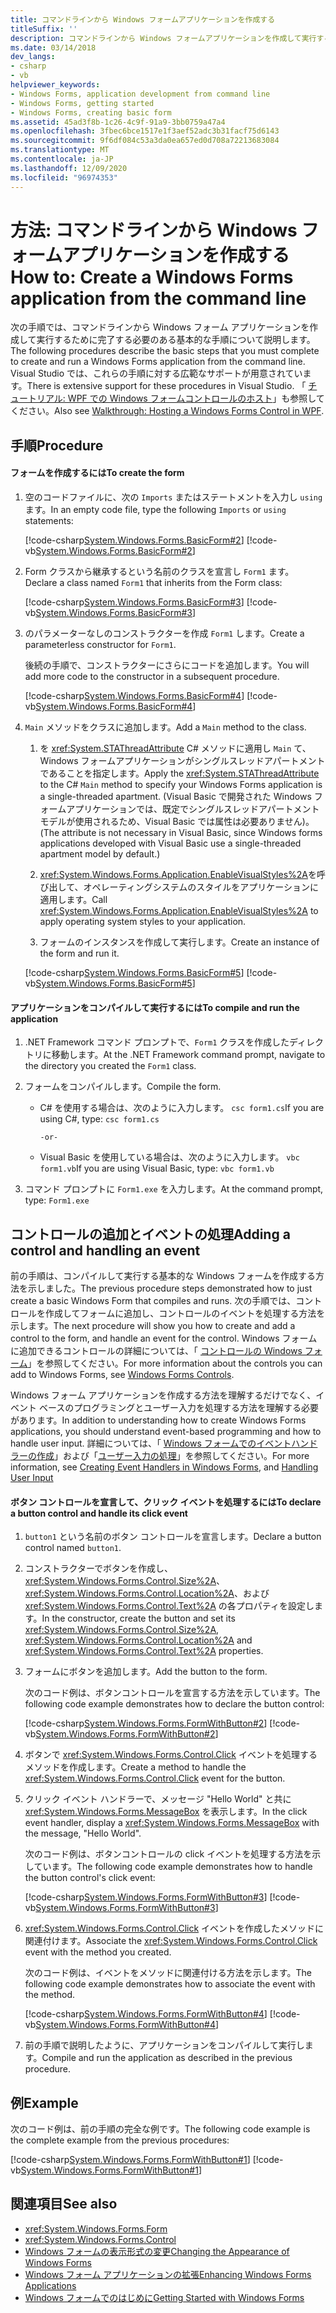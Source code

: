 ```yaml
---
title: コマンドラインから Windows フォームアプリケーションを作成する
titleSuffix: ''
description: コマンドラインから Windows フォームアプリケーションを作成して実行するための基本的な手順を実行する方法について説明します。
ms.date: 03/14/2018
dev_langs:
- csharp
- vb
helpviewer_keywords:
- Windows Forms, application development from command line
- Windows Forms, getting started
- Windows Forms, creating basic form
ms.assetid: 45ad3f8b-1c26-4c9f-91a9-3bb0759a47a4
ms.openlocfilehash: 3fbec6bce1517e1f3aef52adc3b31facf75d6143
ms.sourcegitcommit: 9f6df084c53a3da0ea657ed0d708a72213683084
ms.translationtype: MT
ms.contentlocale: ja-JP
ms.lasthandoff: 12/09/2020
ms.locfileid: "96974353"
---
```

# <a name="how-to-create-a-windows-forms-application-from-the-command-line"></a><span data-ttu-id="eb89b-103">方法: コマンドラインから Windows フォームアプリケーションを作成する</span><span class="sxs-lookup"><span data-stu-id="eb89b-103">How to: Create a Windows Forms application from the command line</span></span>

<span data-ttu-id="eb89b-104">次の手順では、コマンドラインから Windows フォーム アプリケーションを作成して実行するために完了する必要のある基本的な手順について説明します。</span><span class="sxs-lookup"><span data-stu-id="eb89b-104">The following procedures describe the basic steps that you must complete to create and run a Windows Forms application from the command line.</span></span> <span data-ttu-id="eb89b-105">Visual Studio では、これらの手順に対する広範なサポートが用意されています。</span><span class="sxs-lookup"><span data-stu-id="eb89b-105">There is extensive support for these procedures in Visual Studio.</span></span>  <span data-ttu-id="eb89b-106">「 [チュートリアル: WPF での Windows フォームコントロールのホスト](/dotnet/framework/wpf/advanced/walkthrough-hosting-a-windows-forms-control-in-wpf)」も参照してください。</span><span class="sxs-lookup"><span data-stu-id="eb89b-106">Also see [Walkthrough: Hosting a Windows Forms Control in WPF](/dotnet/framework/wpf/advanced/walkthrough-hosting-a-windows-forms-control-in-wpf).</span></span>
  
## <a name="procedure"></a><span data-ttu-id="eb89b-107">手順</span><span class="sxs-lookup"><span data-stu-id="eb89b-107">Procedure</span></span>  
  
#### <a name="to-create-the-form"></a><span data-ttu-id="eb89b-108">フォームを作成するには</span><span class="sxs-lookup"><span data-stu-id="eb89b-108">To create the form</span></span>  
  
1. <span data-ttu-id="eb89b-109">空のコードファイルに、次の `Imports` またはステートメントを入力し `using` ます。</span><span class="sxs-lookup"><span data-stu-id="eb89b-109">In an empty code file, type the following `Imports` or `using` statements:</span></span>  
  
     [!code-csharp[System.Windows.Forms.BasicForm#2](~/samples/snippets/csharp/VS_Snippets_Winforms/System.Windows.Forms.BasicForm/CS/Form1.cs#2)]
     [!code-vb[System.Windows.Forms.BasicForm#2](~/samples/snippets/visualbasic/VS_Snippets_Winforms/System.Windows.Forms.BasicForm/VB/Form1.vb#2)]  
  
2. <span data-ttu-id="eb89b-110">Form クラスから継承するという名前のクラスを宣言し `Form1` ます。</span><span class="sxs-lookup"><span data-stu-id="eb89b-110">Declare a class named `Form1` that inherits from the Form class:</span></span>
  
     [!code-csharp[System.Windows.Forms.BasicForm#3](~/samples/snippets/csharp/VS_Snippets_Winforms/System.Windows.Forms.BasicForm/CS/Form1.cs#3)]
     [!code-vb[System.Windows.Forms.BasicForm#3](~/samples/snippets/visualbasic/VS_Snippets_Winforms/System.Windows.Forms.BasicForm/VB/Form1.vb#3)]  
  
3. <span data-ttu-id="eb89b-111">のパラメーターなしのコンストラクターを作成 `Form1` します。</span><span class="sxs-lookup"><span data-stu-id="eb89b-111">Create a parameterless constructor for `Form1`.</span></span>
  
     <span data-ttu-id="eb89b-112">後続の手順で、コンストラクターにさらにコードを追加します。</span><span class="sxs-lookup"><span data-stu-id="eb89b-112">You will add more code to the constructor in a subsequent procedure.</span></span>
  
     [!code-csharp[System.Windows.Forms.BasicForm#4](~/samples/snippets/csharp/VS_Snippets_Winforms/System.Windows.Forms.BasicForm/CS/Form1.cs#4)]
     [!code-vb[System.Windows.Forms.BasicForm#4](~/samples/snippets/visualbasic/VS_Snippets_Winforms/System.Windows.Forms.BasicForm/VB/Form1.vb#4)]  
  
4. <span data-ttu-id="eb89b-113">`Main` メソッドをクラスに追加します。</span><span class="sxs-lookup"><span data-stu-id="eb89b-113">Add a `Main` method to the class.</span></span>
  
    1. <span data-ttu-id="eb89b-114">を <xref:System.STAThreadAttribute> C# メソッドに適用し `Main` て、Windows フォームアプリケーションがシングルスレッドアパートメントであることを指定します。</span><span class="sxs-lookup"><span data-stu-id="eb89b-114">Apply the <xref:System.STAThreadAttribute> to the C# `Main` method to specify your Windows Forms application is a single-threaded apartment.</span></span> <span data-ttu-id="eb89b-115">(Visual Basic で開発された Windows フォームアプリケーションでは、既定でシングルスレッドアパートメントモデルが使用されるため、Visual Basic では属性は必要ありません)。</span><span class="sxs-lookup"><span data-stu-id="eb89b-115">(The attribute is not necessary in Visual Basic, since Windows forms applications developed with Visual Basic use a single-threaded apartment model by default.)</span></span>  
  
    2. <span data-ttu-id="eb89b-116"><xref:System.Windows.Forms.Application.EnableVisualStyles%2A>を呼び出して、オペレーティングシステムのスタイルをアプリケーションに適用します。</span><span class="sxs-lookup"><span data-stu-id="eb89b-116">Call <xref:System.Windows.Forms.Application.EnableVisualStyles%2A> to apply operating system styles to your application.</span></span>  
  
    3. <span data-ttu-id="eb89b-117">フォームのインスタンスを作成して実行します。</span><span class="sxs-lookup"><span data-stu-id="eb89b-117">Create an instance of the form and run it.</span></span>  
  
     [!code-csharp[System.Windows.Forms.BasicForm#5](~/samples/snippets/csharp/VS_Snippets_Winforms/System.Windows.Forms.BasicForm/CS/Form1.cs#5)]
     [!code-vb[System.Windows.Forms.BasicForm#5](~/samples/snippets/visualbasic/VS_Snippets_Winforms/System.Windows.Forms.BasicForm/VB/Form1.vb#5)]  
  
#### <a name="to-compile-and-run-the-application"></a><span data-ttu-id="eb89b-118">アプリケーションをコンパイルして実行するには</span><span class="sxs-lookup"><span data-stu-id="eb89b-118">To compile and run the application</span></span>  
  
1. <span data-ttu-id="eb89b-119">.NET Framework コマンド プロンプトで、`Form1` クラスを作成したディレクトリに移動します。</span><span class="sxs-lookup"><span data-stu-id="eb89b-119">At the .NET Framework command prompt, navigate to the directory you created the `Form1` class.</span></span>  
  
2. <span data-ttu-id="eb89b-120">フォームをコンパイルします。</span><span class="sxs-lookup"><span data-stu-id="eb89b-120">Compile the form.</span></span>  
  
    - <span data-ttu-id="eb89b-121">C# を使用する場合は、次のように入力します。 `csc form1.cs`</span><span class="sxs-lookup"><span data-stu-id="eb89b-121">If you are using C#, type: `csc form1.cs`</span></span>  
  
         `-or-`  
  
    - <span data-ttu-id="eb89b-122">Visual Basic を使用している場合は、次のように入力します。 `vbc form1.vb`</span><span class="sxs-lookup"><span data-stu-id="eb89b-122">If you are using Visual Basic, type: `vbc form1.vb`</span></span>  
  
3. <span data-ttu-id="eb89b-123">コマンド プロンプトに `Form1.exe` を入力します。</span><span class="sxs-lookup"><span data-stu-id="eb89b-123">At the command prompt, type: `Form1.exe`</span></span>  
  
## <a name="adding-a-control-and-handling-an-event"></a><span data-ttu-id="eb89b-124">コントロールの追加とイベントの処理</span><span class="sxs-lookup"><span data-stu-id="eb89b-124">Adding a control and handling an event</span></span>

<span data-ttu-id="eb89b-125">前の手順は、コンパイルして実行する基本的な Windows フォームを作成する方法を示しました。</span><span class="sxs-lookup"><span data-stu-id="eb89b-125">The previous procedure steps demonstrated how to just create a basic Windows Form that compiles and runs.</span></span> <span data-ttu-id="eb89b-126">次の手順では、コントロールを作成してフォームに追加し、コントロールのイベントを処理する方法を示します。</span><span class="sxs-lookup"><span data-stu-id="eb89b-126">The next procedure will show you how to create and add a control to the form, and handle an event for the control.</span></span> <span data-ttu-id="eb89b-127">Windows フォームに追加できるコントロールの詳細については、「 [コントロールの Windows フォーム](./controls/index.md)」を参照してください。</span><span class="sxs-lookup"><span data-stu-id="eb89b-127">For more information about the controls you can add to Windows Forms, see [Windows Forms Controls](./controls/index.md).</span></span>
  
 <span data-ttu-id="eb89b-128">Windows フォーム アプリケーションを作成する方法を理解するだけでなく、イベント ベースのプログラミングとユーザー入力を処理する方法を理解する必要があります。</span><span class="sxs-lookup"><span data-stu-id="eb89b-128">In addition to understanding how to create Windows Forms applications, you should understand event-based programming and how to handle user input.</span></span> <span data-ttu-id="eb89b-129">詳細については、「 [Windows フォームでのイベントハンドラーの作成](creating-event-handlers-in-windows-forms.md)」および「[ユーザー入力の処理](./controls/handling-user-input.md)」を参照してください。</span><span class="sxs-lookup"><span data-stu-id="eb89b-129">For more information, see [Creating Event Handlers in Windows Forms](creating-event-handlers-in-windows-forms.md), and [Handling User Input](./controls/handling-user-input.md)</span></span>  
  
#### <a name="to-declare-a-button-control-and-handle-its-click-event"></a><span data-ttu-id="eb89b-130">ボタン コントロールを宣言して、クリック イベントを処理するには</span><span class="sxs-lookup"><span data-stu-id="eb89b-130">To declare a button control and handle its click event</span></span>  
  
1. <span data-ttu-id="eb89b-131">`button1` という名前のボタン コントロールを宣言します。</span><span class="sxs-lookup"><span data-stu-id="eb89b-131">Declare a button control named `button1`.</span></span>  
  
2. <span data-ttu-id="eb89b-132">コンストラクターでボタンを作成し、<xref:System.Windows.Forms.Control.Size%2A>、<xref:System.Windows.Forms.Control.Location%2A>、および <xref:System.Windows.Forms.Control.Text%2A> の各プロパティを設定します。</span><span class="sxs-lookup"><span data-stu-id="eb89b-132">In the constructor, create the button and set its <xref:System.Windows.Forms.Control.Size%2A>, <xref:System.Windows.Forms.Control.Location%2A> and <xref:System.Windows.Forms.Control.Text%2A> properties.</span></span>  
  
3. <span data-ttu-id="eb89b-133">フォームにボタンを追加します。</span><span class="sxs-lookup"><span data-stu-id="eb89b-133">Add the button to the form.</span></span>  
  
     <span data-ttu-id="eb89b-134">次のコード例は、ボタンコントロールを宣言する方法を示しています。</span><span class="sxs-lookup"><span data-stu-id="eb89b-134">The following code example demonstrates how to declare the button control:</span></span>
  
     [!code-csharp[System.Windows.Forms.FormWithButton#2](~/samples/snippets/csharp/VS_Snippets_Winforms/System.Windows.Forms.FormWithButton/CS/Form1.cs#2)]
     [!code-vb[System.Windows.Forms.FormWithButton#2](~/samples/snippets/visualbasic/VS_Snippets_Winforms/System.Windows.Forms.FormWithButton/VB/Form1.vb#2)]  
  
4. <span data-ttu-id="eb89b-135">ボタンで <xref:System.Windows.Forms.Control.Click> イベントを処理するメソッドを作成します。</span><span class="sxs-lookup"><span data-stu-id="eb89b-135">Create a method to handle the <xref:System.Windows.Forms.Control.Click> event for the button.</span></span>  
  
5. <span data-ttu-id="eb89b-136">クリック イベント ハンドラーで、メッセージ "Hello World" と共に <xref:System.Windows.Forms.MessageBox> を表示します。</span><span class="sxs-lookup"><span data-stu-id="eb89b-136">In the click event handler, display a <xref:System.Windows.Forms.MessageBox> with the message, "Hello World".</span></span>  
  
     <span data-ttu-id="eb89b-137">次のコード例は、ボタンコントロールの click イベントを処理する方法を示しています。</span><span class="sxs-lookup"><span data-stu-id="eb89b-137">The following code example demonstrates how to handle the button control's click event:</span></span>
  
     [!code-csharp[System.Windows.Forms.FormWithButton#3](~/samples/snippets/csharp/VS_Snippets_Winforms/System.Windows.Forms.FormWithButton/CS/Form1.cs#3)]
     [!code-vb[System.Windows.Forms.FormWithButton#3](~/samples/snippets/visualbasic/VS_Snippets_Winforms/System.Windows.Forms.FormWithButton/VB/Form1.vb#3)]  
  
6. <span data-ttu-id="eb89b-138"><xref:System.Windows.Forms.Control.Click> イベントを作成したメソッドに関連付けます。</span><span class="sxs-lookup"><span data-stu-id="eb89b-138">Associate the <xref:System.Windows.Forms.Control.Click> event with the method you created.</span></span>  
  
     <span data-ttu-id="eb89b-139">次のコード例は、イベントをメソッドに関連付ける方法を示します。</span><span class="sxs-lookup"><span data-stu-id="eb89b-139">The following code example demonstrates how to associate the event with the method.</span></span>  
  
     [!code-csharp[System.Windows.Forms.FormWithButton#4](~/samples/snippets/csharp/VS_Snippets_Winforms/System.Windows.Forms.FormWithButton/CS/Form1.cs#4)]
     [!code-vb[System.Windows.Forms.FormWithButton#4](~/samples/snippets/visualbasic/VS_Snippets_Winforms/System.Windows.Forms.FormWithButton/VB/Form1.vb#4)]  
  
7. <span data-ttu-id="eb89b-140">前の手順で説明したように、アプリケーションをコンパイルして実行します。</span><span class="sxs-lookup"><span data-stu-id="eb89b-140">Compile and run the application as described in the previous procedure.</span></span>  
  
## <a name="example"></a><span data-ttu-id="eb89b-141">例</span><span class="sxs-lookup"><span data-stu-id="eb89b-141">Example</span></span>  

<span data-ttu-id="eb89b-142">次のコード例は、前の手順の完全な例です。</span><span class="sxs-lookup"><span data-stu-id="eb89b-142">The following code example is the complete example from the previous procedures:</span></span>
  
 [!code-csharp[System.Windows.Forms.FormWithButton#1](~/samples/snippets/csharp/VS_Snippets_Winforms/System.Windows.Forms.FormWithButton/CS/Form1.cs#1)]
 [!code-vb[System.Windows.Forms.FormWithButton#1](~/samples/snippets/visualbasic/VS_Snippets_Winforms/System.Windows.Forms.FormWithButton/VB/Form1.vb#1)]  
  
## <a name="see-also"></a><span data-ttu-id="eb89b-143">関連項目</span><span class="sxs-lookup"><span data-stu-id="eb89b-143">See also</span></span>

- <xref:System.Windows.Forms.Form>
- <xref:System.Windows.Forms.Control>
- [<span data-ttu-id="eb89b-144">Windows フォームの表示形式の変更</span><span class="sxs-lookup"><span data-stu-id="eb89b-144">Changing the Appearance of Windows Forms</span></span>](changing-the-appearance-of-windows-forms.md)
- [<span data-ttu-id="eb89b-145">Windows フォーム アプリケーションの拡張</span><span class="sxs-lookup"><span data-stu-id="eb89b-145">Enhancing Windows Forms Applications</span></span>](./advanced/index.md)
- [<span data-ttu-id="eb89b-146">Windows フォームでのはじめに</span><span class="sxs-lookup"><span data-stu-id="eb89b-146">Getting Started with Windows Forms</span></span>](getting-started-with-windows-forms.md)
